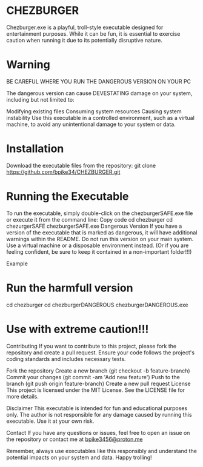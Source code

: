 # CHEZBURGER
Chezburger.exe is a playful, troll-style executable designed for entertainment purposes. While it can be fun, it is essential to exercise caution when running it due to its potentially disruptive nature.

# Warning
BE CAREFUL WHERE YOU RUN THE DANGEROUS VERSION ON YOUR PC

The dangerous version can cause DEVESTATING damage on your system, including but not limited to:

Modifying existing files
Consuming system resources
Causing system instability
Use this executable in a controlled environment, such as a virtual machine, to avoid any unintentional damage to your system or data.

# Installation
Download the executable files from the repository:
git clone https://github.com/bpike34/CHEZBURGER.git
# Running the Executable
To run the executable, simply double-click on the chezburgerSAFE.exe file or execute it from the command line:
Copy code
cd chezburger
cd chezurgerSAFE
chezburgerSAFE.exe
Dangerous Version
If you have a version of the executable that is marked as dangerous, it will have additional warnings within the README. Do not run this version on your main system. Use a virtual machine or a disposable environment instead. (Or if you are feeling confident, be sure to keep it contained in a non-important folder!!!)

Example

# Run the harmfull version
cd chezburger
cd chezburgerDANGEROUS
chezburgerDANGEROUS.exe
# Use with extreme caution!!!

Contributing
If you want to contribute to this project, please fork the repository and create a pull request. Ensure your code follows the project's coding standards and includes necessary tests.

Fork the repository
Create a new branch (git checkout -b feature-branch)
Commit your changes (git commit -am 'Add new feature')
Push to the branch (git push origin feature-branch)
Create a new pull request
License
This project is licensed under the MIT License. See the LICENSE file for more details.

Disclaimer
This executable is intended for fun and educational purposes only. The author is not responsible for any damage caused by running this executable. Use it at your own risk.

Contact
If you have any questions or issues, feel free to open an issue on the repository or contact me at bpike3456@proton.me 

Remember, always use executables like this responsibly and understand the potential impacts on your system and data. Happy trolling!






